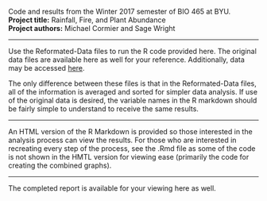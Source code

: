 Code and results from the Winter 2017 semester of BIO 465 at BYU.  
**Project title:** Rainfall, Fire, and Plant Abundance  
**Project authors:** Michael Cormier and Sage Wright

***

Use the Reformated-Data files to run the R code provided here. The original data files are available here as well for your reference. Additionally, data may be accessed [here](http://www.aekos.org.au/index.html#/search-results/list/dataset-details-s?datasetId=au.org.aekos.shared.api.model.dataset.SharedSearchResult:115122&q=%5B%7B%22columnNameAekos%22:%22text%22,%22columnNameShared%22:%22text%22,%22operator%22:%22FreeTextBoost%22,%22value%22:%22Simpson%20Desert%22,%22type%22:%22TEXT%22%7D%5D).

The only difference between these files is that in the Reformated-Data files, all of the information is averaged and sorted for simpler data analysis. If use of the original data is desired, the variable names in the R markdown should be fairly simple to understand to receive the same results.

***

An HTML version of the R Markdown is provided so those interested in the analysis process can view the results. For those who are interested in recreating every step of the process, see the .Rmd file as some of the code is not shown in the HMTL version for viewing ease (primarily the code for creating the combined graphs).

***

The completed report is available for your viewing here as well.
